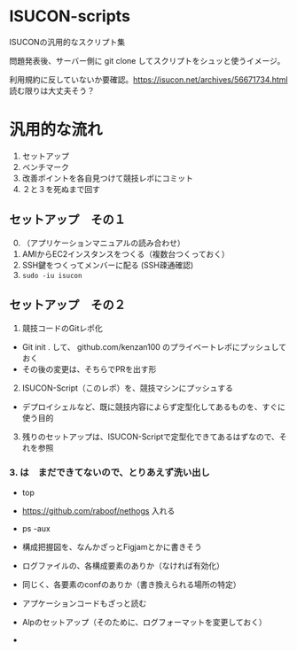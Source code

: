 # ISUCON-scripts

ISUCONの汎用的なスクリプト集

問題発表後、サーバー側に git clone してスクリプトをシュッと使うイメージ。

利用規約に反していないか要確認。https://isucon.net/archives/56671734.html 読む限りは大丈夫そう？

# 汎用的な流れ

1. セットアップ
2. ベンチマーク
3. 改善ポイントを各自見つけて競技レポにコミット
4. ２と３を死ぬまで回す


## セットアップ　その１

0. （アプリケーションマニュアルの読み合わせ）
1. AMIからEC2インスタンスをつくる（複数台つくっておく）
2. SSH鍵をつくってメンバーに配る (SSH疎通確認)
3. `sudo -iu isucon`

## セットアップ　その２

1. 競技コードのGitレポ化
  - Git init . して、 github.com/kenzan100 のプライベートレポにプッシュしておく
  - その後の変更は、そちらでPRを出す形
2. ISUCON-Script（このレポ）を、競技マシンにプッシュする
  - デプロイシェルなど、既に競技内容によらず定型化してあるものを、すぐに使う目的
3. 残りのセットアップは、ISUCON-Scriptで定型化できてあるはずなので、それを参照

### 3. は　まだできてないので、とりあえず洗い出し
- top
- https://github.com/raboof/nethogs 入れる
- ps -aux
- 構成把握図を、なんかざっとFigjamとかに書きそう

- ログファイルの、各構成要素のありか（なければ有効化）
- 同じく、各要素のconfのありか（書き換えられる場所の特定）
- アプケーションコードもざっと読む

- Alpのセットアップ（そのために、ログフォーマットを変更しておく）
- 


## 
